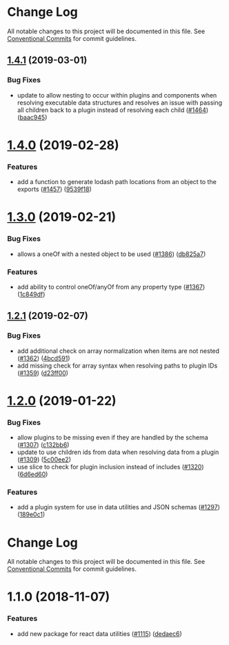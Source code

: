 # Change Log

All notable changes to this project will be documented in this file.
See [Conventional Commits](https://conventionalcommits.org) for commit guidelines.

## [1.4.1](https://github.com/Microsoft/fast-dna/compare/@microsoft/fast-data-utilities-react@1.4.0...@microsoft/fast-data-utilities-react@1.4.1) (2019-03-01)


### Bug Fixes

* update to allow nesting to occur within plugins and components when resolving executable data structures and resolves an issue with passing all children back to a plugin instead of resolving each child ([#1464](https://github.com/Microsoft/fast-dna/issues/1464)) ([baac945](https://github.com/Microsoft/fast-dna/commit/baac945))





# [1.4.0](https://github.com/Microsoft/fast-dna/compare/@microsoft/fast-data-utilities-react@1.3.0...@microsoft/fast-data-utilities-react@1.4.0) (2019-02-28)


### Features

* add a function to generate lodash path locations from an object to the exports ([#1457](https://github.com/Microsoft/fast-dna/issues/1457)) ([9539f18](https://github.com/Microsoft/fast-dna/commit/9539f18))





# [1.3.0](https://github.com/Microsoft/fast-dna/compare/@microsoft/fast-data-utilities-react@1.2.1...@microsoft/fast-data-utilities-react@1.3.0) (2019-02-21)


### Bug Fixes

* allows a oneOf with a nested object to be used ([#1386](https://github.com/Microsoft/fast-dna/issues/1386)) ([db825a7](https://github.com/Microsoft/fast-dna/commit/db825a7))


### Features

* add ability to control oneOf/anyOf from any property type ([#1367](https://github.com/Microsoft/fast-dna/issues/1367)) ([1c849df](https://github.com/Microsoft/fast-dna/commit/1c849df))





## [1.2.1](https://github.com/Microsoft/fast-dna/compare/@microsoft/fast-data-utilities-react@1.2.0...@microsoft/fast-data-utilities-react@1.2.1) (2019-02-07)


### Bug Fixes

* add additional check on array normalization when items are not nested ([#1362](https://github.com/Microsoft/fast-dna/issues/1362)) ([4bcd591](https://github.com/Microsoft/fast-dna/commit/4bcd591))
* add missing check for array syntax when resolving paths to plugin IDs ([#1359](https://github.com/Microsoft/fast-dna/issues/1359)) ([d23ff00](https://github.com/Microsoft/fast-dna/commit/d23ff00))





<a name="1.2.0"></a>
# [1.2.0](https://github.com/Microsoft/fast-dna/compare/@microsoft/fast-data-utilities-react@1.1.0...@microsoft/fast-data-utilities-react@1.2.0) (2019-01-22)


### Bug Fixes

* allow plugins to be missing even if they are handled by the schema ([#1307](https://github.com/Microsoft/fast-dna/issues/1307)) ([c132bb6](https://github.com/Microsoft/fast-dna/commit/c132bb6))
* update to use children ids from data when resolving data from a plugin ([#1309](https://github.com/Microsoft/fast-dna/issues/1309)) ([5c00ee2](https://github.com/Microsoft/fast-dna/commit/5c00ee2))
* use slice to check for plugin inclusion instead of includes ([#1320](https://github.com/Microsoft/fast-dna/issues/1320)) ([6d6ed60](https://github.com/Microsoft/fast-dna/commit/6d6ed60))


### Features

* add a plugin system for use in data utilities and JSON schemas ([#1297](https://github.com/Microsoft/fast-dna/issues/1297)) ([189e0c1](https://github.com/Microsoft/fast-dna/commit/189e0c1))





# Change Log

All notable changes to this project will be documented in this file.
See [Conventional Commits](https://conventionalcommits.org) for commit guidelines.

# 1.1.0 (2018-11-07)


### Features

* add new package for react data utilities ([#1115](https://github.com/Microsoft/fast-dna/issues/1115)) ([dedaec6](https://github.com/Microsoft/fast-dna/commit/dedaec6))
